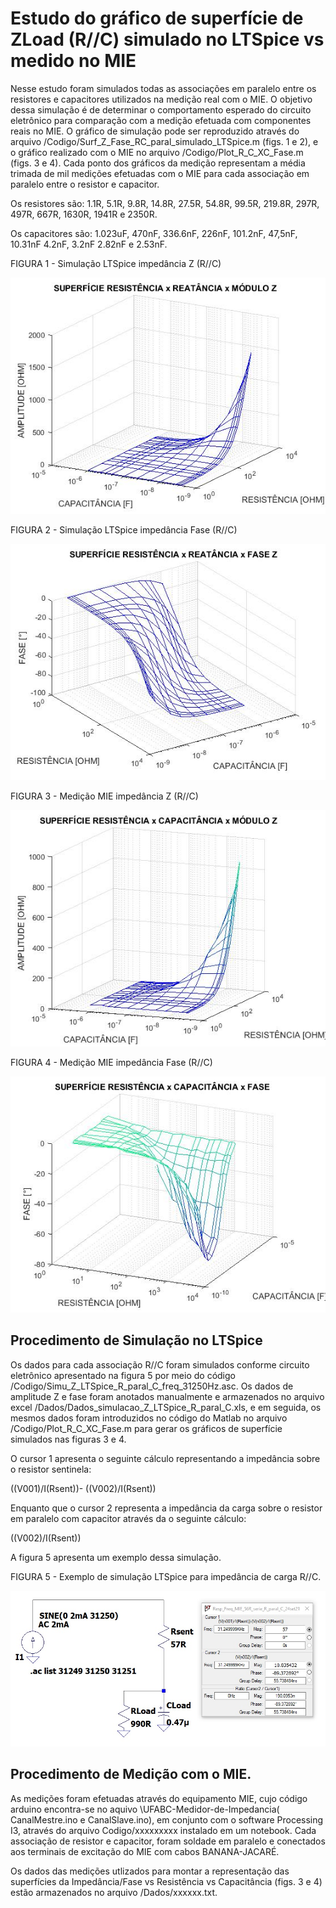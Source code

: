 # Estudo do gráfico de superfície de ZLoad (R//C) simulado no LTSpice vs medido no MIE

Nesse estudo foram simulados todas as associações em paralelo entre os resistores e capacitores utilizados na medição
real com o MIE. O objetivo dessa simulação é de determinar o comportamento esperado do circuito eletrônico 
para comparação com a medição efetuada com componentes reais no MIE. O gráfico de simulação pode ser reproduzido através do
arquivo /Codigo/Surf_Z_Fase_RC_paral_simulado_LTSpice.m (figs. 1 e 2), e o gráfico realizado com o MIE no arquivo /Codigo/Plot_R_C_XC_Fase.m (figs. 3 e 4).
Cada ponto dos gráficos da medição representam a média trimada de mil medições efetuadas com o MIE para cada associação em paralelo entre o resistor e capacitor.

Os resistores são: 1.1R, 5.1R, 9.8R, 14.8R, 27.5R, 54.8R, 99.5R, 219.8R, 297R, 497R, 667R, 1630R, 1941R e 2350R.

Os capacitores são: 1.023uF, 470nF, 336.6nF, 226nF, 101.2nF, 47,5nF, 10.31nF 4.2nF, 3.2nF 2.82nF e 2.53nF.

FIGURA 1 - Simulação LTSpice impedância Z (R//C)

![](Simu_LTSpise_R_C_Z.jpg) 

FIGURA 2 - Simulação LTSpice impedância Fase (R//C)

![](Simu_LTSpise_R_C_Fase.jpg) 

FIGURA 3 - Medição MIE impedância Z (R//C)

![](Medicao_MIE_R_C_Z.jpg) 

FIGURA 4 - Medição MIE impedância Fase (R//C)

![](Medicao_MIE_R_C_Fase.jpg) 


## Procedimento de Simulação no LTSpice

Os dados para cada associação R//C foram simulados conforme circuito eletrônico apresentado na figura 5 por meio do código
/Codigo/Simu_Z_LTSpice_R_paral_C_freq_31250Hz.asc.
Os dados de amplitude Z e fase foram anotados manualmente e armazenados no arquivo excel /Dados/Dados_simulacao_Z_LTSpice_R_paral_C.xls, e
em seguida, os mesmos dados foram introduzidos no código do Matlab no arquivo /Codigo/Plot_R_C_XC_Fase.m para gerar os gráficos de superfície simulados 
nas figuras 3 e 4.

O cursor 1 apresenta o seguinte cálculo representando a impedância sobre o resistor sentinela:

((V001)/I(Rsent))- ((V002)/I(Rsent))

Enquanto que o cursor 2 representa a impedância da carga sobre o resistor em paralelo com capacitor através da o seguinte cálculo:

((V002)/I(Rsent))

A figura 5 apresenta um exemplo dessa simulação.

FIGURA 5 - Exemplo de simulação LTSpice para impedância de carga R//C.

![](ExemploMedZloadLTSpice.jpg)


## Procedimento de Medição com o MIE.

As medições foram efetuadas através do equipamento MIE, cujo código arduino encontra-se no aquivo \UFABC-Medidor-de-Impedancia\( CanalMestre.ino e CanalSlave.ino),
em conjunto com o software Processing I3, através do arquivo Codigo/xxxxxxxxx instalado em um notebook. Cada associação de resistor e capacitor, foram soldade em paralelo
e conectados aos terminais de excitação do MIE com cabos BANANA-JACARÉ.

Os dados das medições utlizados para montar a representação das superfícies da Impedância/Fase vs Resistência vs Capacitância (figs. 3 e 4) estão armazenados no arquivo /Dados/xxxxxx.txt.
